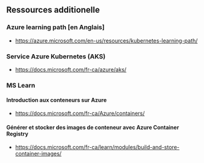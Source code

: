 ## Ressources additionelle 

### Azure learning path [en Anglais]
- https://azure.microsoft.com/en-us/resources/kubernetes-learning-path/ 

### Service Azure Kubernetes (AKS) 
- https://docs.microsoft.com/fr-ca/azure/aks/

### MS Learn 

#### Introduction aux conteneurs sur Azure
- https://docs.microsoft.com/fr-ca/Azure/containers/ 

#### Générer et stocker des images de conteneur avec Azure Container Registry
- https://docs.microsoft.com/fr-ca/learn/modules/build-and-store-container-images/ 
